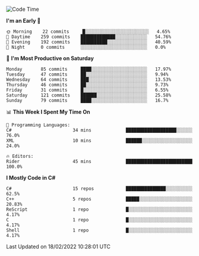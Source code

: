 <!--START_SECTION:waka-->
![Code Time](http://img.shields.io/badge/Code%20Time-756%20hrs%2057%20mins-blue)

**I'm an Early 🐤** 

```text
🌞 Morning    22 commits     █░░░░░░░░░░░░░░░░░░░░░░░░   4.65% 
🌆 Daytime    259 commits    █████████████░░░░░░░░░░░░   54.76% 
🌃 Evening    192 commits    ██████████░░░░░░░░░░░░░░░   40.59% 
🌙 Night      0 commits      ░░░░░░░░░░░░░░░░░░░░░░░░░   0.0%

```
📅 **I'm Most Productive on Saturday** 

```text
Monday       85 commits     ████░░░░░░░░░░░░░░░░░░░░░   17.97% 
Tuesday      47 commits     ██░░░░░░░░░░░░░░░░░░░░░░░   9.94% 
Wednesday    64 commits     ███░░░░░░░░░░░░░░░░░░░░░░   13.53% 
Thursday     46 commits     ██░░░░░░░░░░░░░░░░░░░░░░░   9.73% 
Friday       31 commits     █░░░░░░░░░░░░░░░░░░░░░░░░   6.55% 
Saturday     121 commits    ██████░░░░░░░░░░░░░░░░░░░   25.58% 
Sunday       79 commits     ████░░░░░░░░░░░░░░░░░░░░░   16.7%

```


📊 **This Week I Spent My Time On** 

```text
💬 Programming Languages: 
C#                       34 mins             ███████████████████░░░░░░   76.0% 
XML                      10 mins             ██████░░░░░░░░░░░░░░░░░░░   24.0%

🔥 Editors: 
Rider                    45 mins             █████████████████████████   100.0%

```

**I Mostly Code in C#** 

```text
C#                       15 repos            ███████████████░░░░░░░░░░   62.5% 
C++                      5 repos             █████░░░░░░░░░░░░░░░░░░░░   20.83% 
ReScript                 1 repo              █░░░░░░░░░░░░░░░░░░░░░░░░   4.17% 
C                        1 repo              █░░░░░░░░░░░░░░░░░░░░░░░░   4.17% 
Shell                    1 repo              █░░░░░░░░░░░░░░░░░░░░░░░░   4.17%

```



 Last Updated on 18/02/2022 10:28:01 UTC
<!--END_SECTION:waka-->
